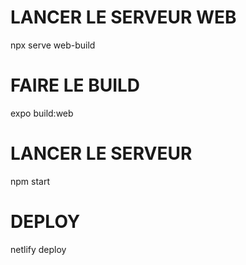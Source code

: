# LANCER LE SERVEUR WEB
npx serve web-build
# FAIRE LE BUILD
expo build:web
# LANCER LE SERVEUR
npm start
# DEPLOY
netlify deploy
